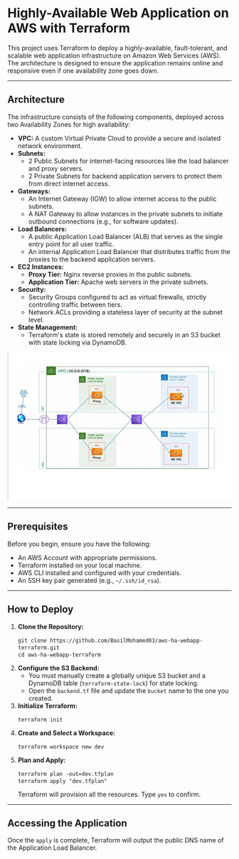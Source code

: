 # Highly-Available Web Application on AWS with Terraform

This project uses Terraform to deploy a highly-available, fault-tolerant, and scalable web application infrastructure on Amazon Web Services (AWS). The architecture is designed to ensure the application remains online and responsive even if one availability zone goes down.

---

## Architecture

The infrastructure consists of the following components, deployed across two Availability Zones for high availability:

* **VPC:** A custom Virtual Private Cloud to provide a secure and isolated network environment.
* **Subnets:**
    * 2 Public Subnets for internet-facing resources like the load balancer and proxy servers.
    * 2 Private Subnets for backend application servers to protect them from direct internet access.
* **Gateways:**
    * An Internet Gateway (IGW) to allow internet access to the public subnets.
    * A NAT Gateway to allow instances in the private subnets to initiate outbound connections (e.g., for software updates).
* **Load Balancers:**
    * A public Application Load Balancer (ALB) that serves as the single entry point for all user traffic.
    * An internal Application Load Balancer that distributes traffic from the proxies to the backend application servers.
* **EC2 Instances:**
    * **Proxy Tier:** Nginx reverse proxies in the public subnets.
    * **Application Tier:** Apache web servers in the private subnets.
* **Security:**
    * Security Groups configured to act as virtual firewalls, strictly controlling traffic between tiers.
    * Network ACLs providing a stateless layer of security at the subnet level.
* **State Management:**
    * Terraform's state is stored remotely and securely in an S3 bucket with state locking via DynamoDB.

![Architecture Diagram](Screenshots/diagram.jpg)

---

## Prerequisites

Before you begin, ensure you have the following:
* An AWS Account with appropriate permissions.
* Terraform installed on your local machine.
* AWS CLI installed and configured with your credentials.
* An SSH key pair generated (e.g., `~/.ssh/id_rsa`).

---

## How to Deploy

1.  **Clone the Repository:**
    ```
    git clone https://github.com/BasilMohamed03/aws-ha-webapp-terraform.git
    cd aws-ha-webapp-terraform
    ```
2.  **Configure the S3 Backend:**
    * You must manually create a globally unique S3 bucket and a DynamoDB table (`terraform-state-lock`) for state locking.
    * Open the `backend.tf` file and update the `bucket` name to the one you created.
3.  **Initialize Terraform:**
    ```
    terraform init
    ```
4.  **Create and Select a Workspace:**
    ```
    terraform workspace new dev
    ```
5.  **Plan and Apply:**
    ```
    terraform plan -out=dev.tfplan
    terraform apply "dev.tfplan"
    ```
    Terraform will provision all the resources. Type `yes` to confirm.

---

## Accessing the Application

Once the `apply` is complete, Terraform will output the public DNS name of the Application Load Balancer.

